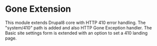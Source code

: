 # Gone Extension

This module extends Drupal8 core with HTTP 410 error handling.
The "system/410" path is added and also HTTP Gone Exception handler.
The Basic site settings form is extended with an option to set a 410 landing page.


